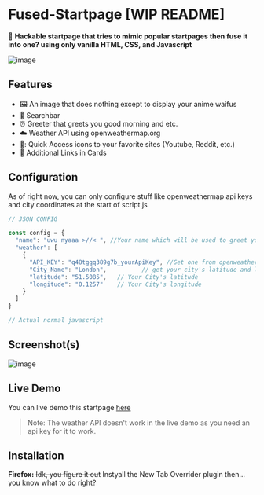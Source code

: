 # Fused-Startpage [WIP README]

:toilet: **Hackable startpage that tries to mimic popular startpages then fuse it into one? using only vanilla HTML, CSS, and Javascript**


![image](https://github.com/FanMclaine/Startpage/assets/66262586/93d0b2ef-f745-4c16-9206-d97677e45043)



## Features

- 🖼️ An image that does nothing except to display your anime waifus
- 🍫 Searchbar
- ⏰ Greeter that greets you good morning and etc.
- ☁️ Weather API using openweathermap.org
- 🍮: Quick Access icons to your favorite sites (Youtube, Reddit, etc.)
- 🎴 Additional Links in Cards

## Configuration

As of right now, you can only configure stuff like openweathermap api keys and city coordinates at the start of script.js
```js
// JSON CONFIG

const config = {
  "name": "uwu nyaaa >//< ", //Your name which will be used to greet you 
  "weather": [
    {
      "API_KEY": "q48tggq389g7b_yourApiKey", //Get one from openweathermap.org
      "City_Name": "London",          // get your city's latitude and longitude on https://openweathermap.org/find
      "latitude": "51.5085",   // Your City's latitude
      "longitude": "0.1257"    // Your City's longitude
    }
  ]
}

// Actual normal javascript
```

## Screenshot(s) 

![image](https://github.com/FanMclaine/Startpage/assets/66262586/bf30c462-1722-4903-a7b8-01e8acbe3de4)

## Live Demo

You can live demo this startpage [here](https://fanmclaine.github.io/fused-startpage)
> Note: The weather API doesn't work in the live demo as you need an api key for it to work.

## Installation

**Firefox:**
~~Idk, you figure it out~~ Instyall the New Tab Overrider plugin then... you know what to do right?
